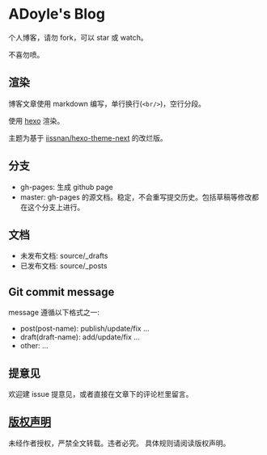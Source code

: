 # ADoyle's Blog

个人博客，请勿 fork，可以 star 或 watch。

不喜勿喷。

## 渲染

博客文章使用 markdown 编写，单行换行(`<br/>`)，空行分段。

使用 [hexo][] 渲染。

主题为基于 [iissnan/hexo-theme-next][] 的改烂版。

## 分支

- gh-pages: 生成 github page
- master: gh-pages 的源文档。稳定，不会重写提交历史。包括草稿等修改都在这个分支上进行。

## 文档

- 未发布文档: source/_drafts
- 已发布文档: source/_posts

## Git commit message

message 遵循以下格式之一:

- post(post-name): publish/update/fix ...
- draft(draft-name): add/update/fix ...
- other: ...

## 提意见

欢迎建 issue 提意见，或者直接在文章下的评论栏里留言。

## [版权声明](http://adoyle.me/blog/copyright.html)

未经作者授权，严禁全文转载。违者必究。
具体规则请阅读版权声明。


<!-- links -->

[hexo]: https://github.com/hexojs/hexo
[iissnan/hexo-theme-next]: https://github.com/iissnan/hexo-theme-next
